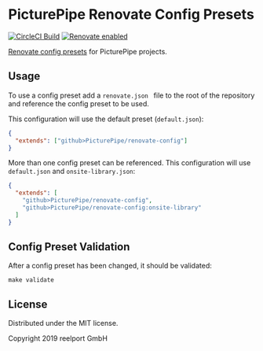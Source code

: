 # PicturePipe Renovate Config Presets

[![CircleCI Build][circleci-logo]](https://circleci.com/gh/PicturePipe/renovate-config "CircleCI Build")
[![Renovate enabled][renovate-logo]](https://renovateapp.com/ "Renovate enabled")

[circleci-logo]: https://circleci.com/gh/PicturePipe/renovate-config.svg?style=shield
[renovate-logo]: https://img.shields.io/badge/renovate-enabled-brightgreen.svg

[Renovate config presets](https://docs.renovatebot.com/config-presets/) for PicturePipe projects.

## Usage

To use a config preset add a `renovate.json ` file to the root of the repository and reference the
config preset to be used.

This configuration will use the default preset (`default.json`):

```json
{
  "extends": ["github>PicturePipe/renovate-config"]
}
```

More than one config preset can be referenced. This configuration will use `default.json` and
`onsite-library.json`:

```json
{
  "extends": [
    "github>PicturePipe/renovate-config",
    "github>PicturePipe/renovate-config:onsite-library"
  ]
}
```

## Config Preset Validation

After a config preset has been changed, it should be validated:

```console
make validate
```

## License

Distributed under the MIT license.

Copyright 2019 reelport GmbH
